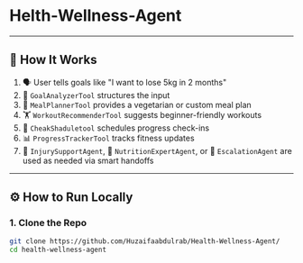 # Helth-Wellness-Agent

---

## 🧠 How It Works

1. 🗣 User tells goals like "I want to lose 5kg in 2 months"
2. 🧮 `GoalAnalyzerTool` structures the input
3. 🥗 `MealPlannerTool` provides a vegetarian or custom meal plan
4. 🏋️ `WorkoutRecommenderTool` suggests beginner-friendly workouts
5. 📅 `CheakShaduletool` schedules progress check-ins
6. 📊 `ProgressTrackerTool` tracks fitness updates
7. 🤕 `InjurySupportAgent`, 🥼 `NutritionExpertAgent`, or 🙋 `EscalationAgent` are used as needed via smart handoffs

---

## ⚙️ How to Run Locally

### 1. Clone the Repo

```bash
git clone https://github.com/Huzaifaabdulrab/Health-Wellness-Agent/
cd health-wellness-agent
